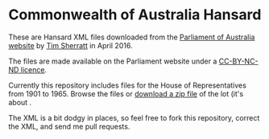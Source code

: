 # Commonwealth of Australia Hansard

These are Hansard XML files downloaded from the [Parliament of Australia website](http://parlinfo.aph.gov.au/parlInfo/search/summary/summary.w3p;adv%3Dyes;orderBy%3D_fragment_number,doc_date-rev;query%3DDataset%3Ahansardr,hansardr80;resCount%3DDefault) by [Tim Sherratt](http://timsherratt.org) in April 2016.

The files are made available on the Parliament website under a [CC-BY-NC-ND licence](http://www.aph.gov.au/Help/Disclaimer_Privacy_Copyright#c).

Currently this repository includes files for the House of Representatives from 1901 to 1965. Browse the files or [download a zip file](https://github.com/wragge/hansard-xml/archive/master.zip) of the lot (it's about .

The XML is a bit dodgy in places, so feel free to fork this repository, correct the XML, and send me pull requests.
